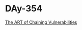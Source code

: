 # DAy-354

[The ART of Chaining Vulnerabilities](https://ahmdhalabi.medium.com/the-art-of-chaining-vulnerabilities-e65382b7c627)
